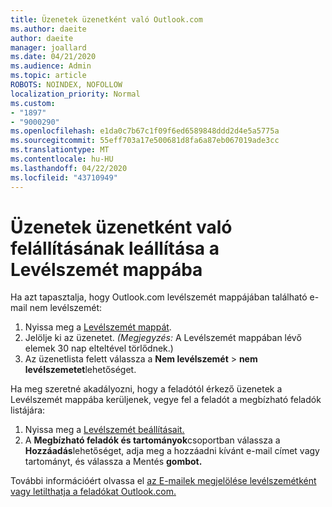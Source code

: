 ```yaml
---
title: Üzenetek üzenetként való Outlook.com
ms.author: daeite
author: daeite
manager: joallard
ms.date: 04/21/2020
ms.audience: Admin
ms.topic: article
ROBOTS: NOINDEX, NOFOLLOW
localization_priority: Normal
ms.custom:
- "1897"
- "9000290"
ms.openlocfilehash: e1da0c7b67c1f09f6ed6589848ddd2d4e5a5775a
ms.sourcegitcommit: 55eff703a17e500681d8fa6a87eb067019ade3cc
ms.translationtype: MT
ms.contentlocale: hu-HU
ms.lasthandoff: 04/22/2020
ms.locfileid: "43710949"
---
```

# <a name="stop-messages-from-going-to-your-junk-email-folder"></a>Üzenetek üzenetként való felállításának leállítása a Levélszemét mappába

Ha azt tapasztalja, hogy Outlook.com levélszemét mappájában található e-mail nem levélszemét:

1. Nyissa meg a [Levélszemét mappát](https://outlook.live.com/mail/junkemail).
1. Jelölje ki az üzenetet. *(Megjegyzés:* A Levélszemét mappában lévő elemek 30 nap elteltével törlődnek.)
1. Az üzenetlista felett válassza a **Nem levélszemét** > **nem levélszemetet**lehetőséget.

Ha meg szeretné akadályozni, hogy a feladótól érkező üzenetek a Levélszemét mappába kerüljenek, vegye fel a feladót a megbízható feladók listájára:

1. Nyissa meg a [Levélszemét beállításait.](https://go.microsoft.com/fwlink/?linkid=2035804)
1. A **Megbízható feladók és tartományok**csoportban válassza a **Hozzáadás**lehetőséget, adja meg a hozzáadni kívánt e-mail címet vagy tartományt, és válassza a Mentés **gombot.**

További információért olvassa el [az E-mailek megjelölése levélszemétként vagy letilthatja a feladókat Outlook.com.](https://support.office.com/article/a3ece97b-82f8-4a5e-9ac3-e92fa6427ae4?wt.mc_id=Office_Outlook_com_Alchemy)
